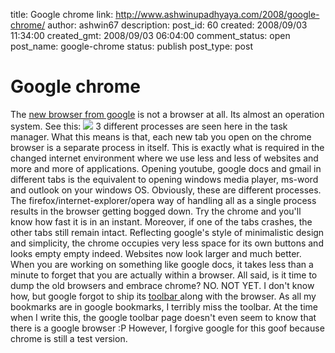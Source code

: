 title: Google chrome
link: http://www.ashwinupadhyaya.com/2008/google-chrome/
author: ashwin67
description: 
post_id: 60
created: 2008/09/03 11:34:00
created_gmt: 2008/09/03 06:04:00
comment_status: open
post_name: google-chrome
status: publish
post_type: post

# Google chrome

The [new browser from google](http://www.google.com/chrome) is not a browser at all. Its almost an operation system. See this: ![](http://lh4.ggpht.com/ashwin67/SMlRxUfB3pI/AAAAAAAAA20/wJiHSao9j9Q/s288/chrome.jpg) 3 different processes are seen here in the task manager. What this means is that, each new tab you open on the chrome browser is a separate process in itself. This is exactly what is required in the changed internet environment where we use less and less of websites and more and more of applications. Opening youtube, google docs and gmail in different tabs is the equivalent to opening windows media player, ms-word and outlook on your windows OS. Obviously, these are different processes. The firefox/internet-explorer/opera way of handling all as a single process results in the browser getting bogged down. Try the chrome and you'll know how fast it is in an instant. Moreover, if one of the tabs crashes, the other tabs still remain intact. Reflecting google's style of minimalistic design and simplicity, the chrome occupies very less space for its own buttons and looks empty empty indeed. Websites now look larger and much better. When you are working on something like google docs, it takes less than a minute to forget that you are actually within a browser. All said, is it time to dump the old browsers and embrace chrome? NO. NOT YET. I don't know how, but google forgot to ship its [toolbar ](http://www.google.com/tools/firefox/toolbar/FT3/intl/en/index.html)along with the browser. As all my bookmarks are in google bookmarks, I terribly miss the toolbar. At the time when I write this, the google toolbar page doesn't even seem to know that there is a google browser :P However, I forgive google for this goof because chrome is still a test version.